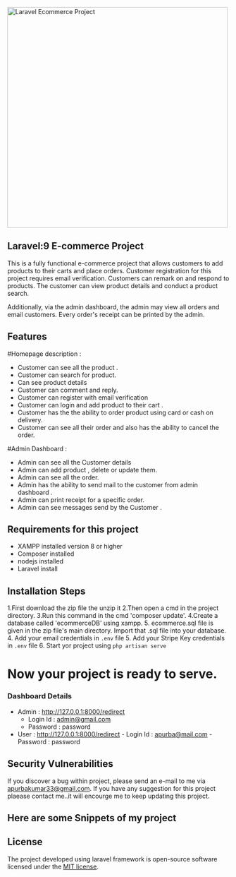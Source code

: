 <p align="left"><img src="hhttps://www.dropbox.com/s/he22058vm3fqzdq/219-2191800_laptop-frame-png-laptop-mock-up-png-transparent%281%29.jpg?dl=0" alt="Laravel Ecommerce Project " width="500"></p>

 

## Laravel:9  E-commerce Project 

This is a fully functional e-commerce project that allows customers to add products to their carts and place orders. Customer registration for this project requires email verification. Customers can remark on and respond to products. The customer can view product details and conduct a product search.

Additionally, via the admin dashboard, the admin may view all orders and email customers. Every order's receipt can be printed by the admin.

## Features
#Homepage description :

- Customer can see all the product .
- Customer can search for product.
- Can see product details
- Customer can comment and reply.
- Customer can register with email verification
- Customer can login and add product to their cart .
- Customer has the the ability to order product using card or cash on delivery.
- Customer can see all their order and also has the ability to cancel the order.


#Admin Dashboard :

- Admin can see all the Customer details
- Admin can add product , delete or update them.
- Admin can see all the order.
- Admin has the ability to send mail to the customer from admin dashboard .
- Admin can print receipt for a specific order.
- Admin can see messages send by the Customer .

## Requirements  for this project
-  XAMPP installed version 8 or higher
- Composer installed
- nodejs installed
- Laravel install 

## Installation Steps 

1.First download the zip file the unzip it
2.Then open a cmd in the project directory.
3.Run this command in the cmd 'composer update'.
4.Create a database called 'ecommerceDB' using xampp.
5. ecommerce.sql file is given in the zip file's main directory. Import that .sql file into your database.
4. Add your email credentials in <code>.env</code> file
5. Add your Stripe Key credentials in <code>.env</code> file
6. Start yor project using <code>php artisan serve</code>

# Now your project is ready to serve.



### Dashboard Details
- Admin : http://127.0.0.1:8000/redirect
    -   Login Id : admin@gmail.com
    -   Password : password
- User  : http://127.0.0.1:8000/redirect
         -   Login Id : apurba@mail.com
         -   Password : password
 


## Security Vulnerabilities

If you discover a bug  within project, please send an e-mail to me via [apurbakumar33@gmail.com](apurbakumar33@gmail.com). If you have any suggestion for this project plaease contact me..it will encourge  me to keep updating this project.

## Here are some Snippets of my project 

## License

The project developed using laravel framework is open-source software licensed under the [MIT license](https://opensource.org/licenses/MIT).
